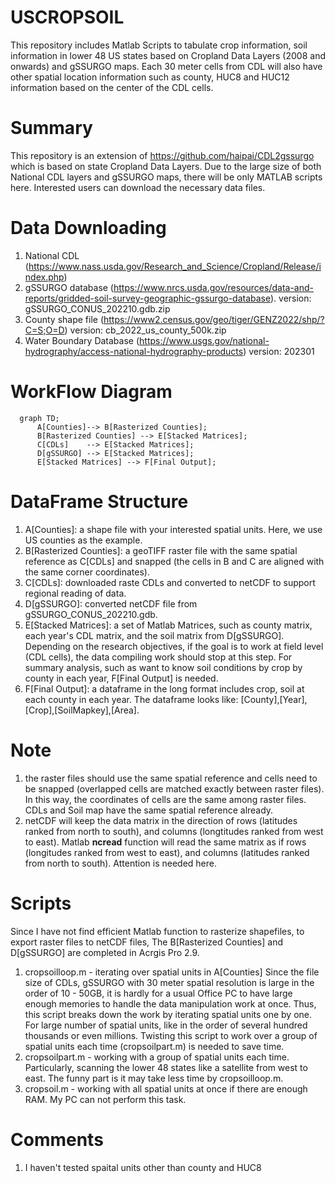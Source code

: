 # USCROPSOIL
This repository includes Matlab Scripts to tabulate crop information, soil information in lower 48 US states based on Cropland Data Layers (2008 and onwards) and gSSURGO maps. Each 30 meter cells from CDL will also have other spatial location information such as county, HUC8 and HUC12 information based on the center of the CDL cells.

# Summary
This repository is an extension of https://github.com/haipai/CDL2gssurgo which is based on state Cropland Data Layers. Due to the large size of both National CDL layers and gSSURGO maps, there will be only MATLAB scripts here. Interested users can download the necessary data files. 

# Data Downloading 
1. National CDL (https://www.nass.usda.gov/Research_and_Science/Cropland/Release/index.php) 
2. gSSURGO database (https://www.nrcs.usda.gov/resources/data-and-reports/gridded-soil-survey-geographic-gssurgo-database). version: gSSURGO_CONUS_202210.gdb.zip
3. County shape file (https://www2.census.gov/geo/tiger/GENZ2022/shp/?C=S;O=D) version: cb_2022_us_county_500k.zip
4. Water Boundary Database (https://www.usgs.gov/national-hydrography/access-national-hydrography-products) version: 202301


# WorkFlow Diagram 
```mermaid
  graph TD;
      A[Counties]--> B[Rasterized Counties];
      B[Rasterized Counties] --> E[Stacked Matrices];
      C[CDLs]    --> E[Stacked Matrices]; 
      D[gSSURGO] --> E[Stacked Matrices];
      E[Stacked Matrices] --> F[Final Output];

```

# DataFrame Structure

1. A[Counties]: a shape file with your interested spatial units. Here, we use US counties as the example.
2. B[Rasterized Counties]: a geoTIFF raster file with the same spatial reference as C[CDLs] and snapped (the cells in B and C are aligned with the same corner coordinates).
3. C[CDLs]: downloaded raste CDLs and converted to netCDF to support regional reading of data. 
4. D[gSSURGO]: converted netCDF file from gSSURGO_CONUS_202210.gdb.
5. E[Stacked Matrices]: a set of Matlab Matrices, such as county matrix, each year's CDL matrix, and the soil matrix from D[gSSURGO]. Depending on the research objectives, if the goal is to work at field level (CDL cells), the data compiling work should stop at this step. For summary analysis, such as want to know soil conditions by crop by county in each year, F[Final Output] is needed. 
6. F[Final Output]: a dataframe in the long format includes crop, soil at each county in each year. The dataframe looks like: [County],[Year],[Crop],[SoilMapkey],[Area].

# Note 

1. the raster files should use the same spatial reference and cells need to be snapped (overlapped cells are matched exactly between raster files). In this way, the coordinates of cells are the same among raster files. CDLs and Soil map have the same spatial reference already. 
2. netCDF will keep the data matrix in the direction of rows (latitudes ranked from north to south), and columns (longtitudes ranked from west to east). Matlab **ncread**  function will read the same matrix as if rows (longitudes ranked from west to east), and columns (latitudes ranked from north to south). Attention is needed here. 

# Scripts
Since I have not find efficient Matlab function to rasterize shapefiles, to export raster files to netCDF files, The B[Rasterized Counties] and D[gSSURGO] are completed in Acrgis Pro 2.9. 
1. cropsoilloop.m - iterating over spatial units in A[Counties]
   Since the file size of CDLs, gSSURGO with 30 meter spatial resolution is large in the order of 10 - 50GB, it is hardly for a usual Office PC to have large enough memories to handle the data manipulation work at once. Thus, this script breaks down the work by iterating spatial units one by one. For large number of spatial units, like in the order of several hundred thousands or even millions. Twisting this script to work over a group of spatial units each time (cropsoilpart.m) is needed to save time. 
2. cropsoilpart.m - working with a group of spatial units each time. Particularly, scanning the lower 48 states like a satellite from west to east.  The funny part is it may take less time by cropsoilloop.m. 
3. cropsoil.m - working with all spatial units at once if there are enough RAM. My PC can not perform this task.

# Comments

1. I haven't tested spaital units other than county and HUC8

